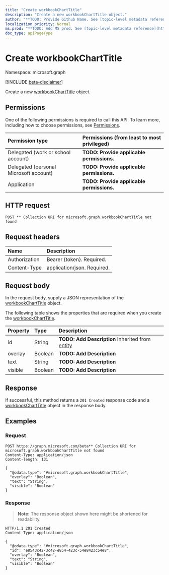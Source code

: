 ```yaml
---
title: "Create workbookChartTitle"
description: "Create a new workbookChartTitle object."
author: "**TODO: Provide Github Name. See [topic-level metadata reference](https://msgo.azurewebsites.net/add/document/guidelines/metadata.html#topic-level-metadata)**"
localization_priority: Normal
ms.prod: "**TODO: Add MS prod. See [topic-level metadata reference](https://msgo.azurewebsites.net/add/document/guidelines/metadata.html#topic-level-metadata)**"
doc_type: apiPageType
---
```


# Create workbookChartTitle
Namespace: microsoft.graph

[!INCLUDE [beta-disclaimer](../../includes/beta-disclaimer.md)]

Create a new [workbookChartTitle](../resources/workbookcharttitle.md) object.

## Permissions
One of the following permissions is required to call this API. To learn more, including how to choose permissions, see [Permissions](/graph/permissions-reference).

|Permission type|Permissions (from least to most privileged)|
|:---|:---|
|Delegated (work or school account)|**TODO: Provide applicable permissions.**|
|Delegated (personal Microsoft account)|**TODO: Provide applicable permissions.**|
|Application|**TODO: Provide applicable permissions.**|

## HTTP request

<!-- {
  "blockType": "ignored"
}
-->
``` http
POST ** Collection URI for microsoft.graph.workbookChartTitle not found
```

## Request headers
|Name|Description|
|:---|:---|
|Authorization|Bearer {token}. Required.|
|Content-Type|application/json. Required.|

## Request body
In the request body, supply a JSON representation of the [workbookChartTitle](../resources/workbookcharttitle.md) object.

The following table shows the properties that are required when you create the [workbookChartTitle](../resources/workbookcharttitle.md).

|Property|Type|Description|
|:---|:---|:---|
|id|String|**TODO: Add Description** Inherited from [entity](../resources/entity.md)|
|overlay|Boolean|**TODO: Add Description**|
|text|String|**TODO: Add Description**|
|visible|Boolean|**TODO: Add Description**|



## Response

If successful, this method returns a `201 Created` response code and a [workbookChartTitle](../resources/workbookcharttitle.md) object in the response body.

## Examples

### Request
<!-- {
  "blockType": "request",
  "name": "create_workbookcharttitle_from_"
}
-->
``` http
POST https://graph.microsoft.com/beta** Collection URI for microsoft.graph.workbookChartTitle not found
Content-Type: application/json
Content-length: 131

{
  "@odata.type": "#microsoft.graph.workbookChartTitle",
  "overlay": "Boolean",
  "text": "String",
  "visible": "Boolean"
}
```


### Response
>**Note:** The response object shown here might be shortened for readability.
<!-- {
  "blockType": "response",
  "truncated": true,
  "@odata.type": "microsoft.graph.workbookChartTitle"
}
-->
``` http
HTTP/1.1 201 Created
Content-Type: application/json

{
  "@odata.type": "#microsoft.graph.workbookChartTitle",
  "id": "e8543c42-3c42-e854-423c-54e8423c54e8",
  "overlay": "Boolean",
  "text": "String",
  "visible": "Boolean"
}
```


